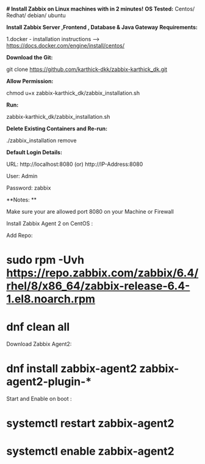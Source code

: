 **# Install Zabbix on Linux machines with in 2 minutes!**
**OS Tested:**
Centos/ Redhat/ debian/ ubuntu

**Install Zabbix Server ,Frontend , Database & Java Gateway**
**Requirements:**

1.docker - installation instructions --> https://docs.docker.com/engine/install/centos/

**Download the Git:**

git clone https://github.com/karthick-dkk/zabbix-karthick_dk.git

**Allow Permission:**

chmod u+x  zabbix-karthick_dk/zabbix_installation.sh

**Run:**

zabbix-karthick_dk/zabbix_installation.sh

**Delete Existing Containers and Re-run:**

./zabbix_installation remove

**Default Login Details:**

URL: http://localhost:8080         (or)          http://IP-Address:8080

User: Admin
  
Password: zabbix

**Notes: **

  Make sure your are allowed port 8080 on your Machine or Firewall

Install Zabbix Agent 2 on CentOS :

Add Repo:
# sudo rpm -Uvh https://repo.zabbix.com/zabbix/6.4/rhel/8/x86_64/zabbix-release-6.4-1.el8.noarch.rpm

# dnf clean all
Download Zabbix Agent2:
# dnf install zabbix-agent2 zabbix-agent2-plugin-*
 
Start and Enable on boot : 

# systemctl restart zabbix-agent2

# systemctl enable zabbix-agent2

